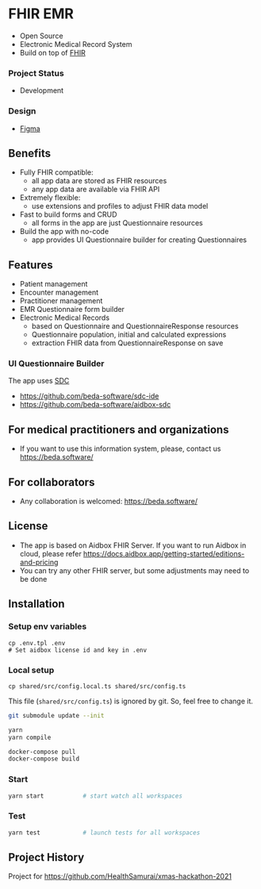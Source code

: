 # FHIR EMR

-   Open Source
-   Electronic Medical Record System
-   Build on top of [FHIR](https://hl7.org/fhir/R4/)

### Project Status

-   Development

### Design

-   [Figma](<https://www.figma.com/file/2bxMDfG3lRPEZpRwDC4gTB/SaaS-EMR-System>)

## Benefits

-   Fully FHIR compatible:
    -   all app data are stored as FHIR resources
    -   any app data are available via FHIR API
-   Extremely flexible:
    -   use extensions and profiles to adjust FHIR data model
-   Fast to build forms and CRUD
    -   all forms in the app are just Questionnaire resources
-   Build the app with no-code
    -   app provides UI Questionnaire builder for creating Questionnaires

## Features

-   Patient management
-   Encounter management
-   Practitioner management
-   EMR Questionnaire form builder
-   Electronic Medical Records
    -   based on Questionnaire and QuestionnaireResponse resources
    -   Questionnaire population, initial and calculated expressions
    -   extraction FHIR data from QuestionnaireResponse on save

### UI Questionnaire Builder

The app uses [SDC](http://hl7.org/fhir/uv/sdc/2019May/index.html)

-   https://github.com/beda-software/sdc-ide
-   https://github.com/beda-software/aidbox-sdc

## For medical practitioners and organizations

-   If you want to use this information system, please, contact us https://beda.software/

## For collaborators

-   Any collaboration is welcomed: https://beda.software/

## License

-   The app is based on Aidbox FHIR Server. If you want to run Aidbox in cloud, please refer https://docs.aidbox.app/getting-started/editions-and-pricing
-   You can try any other FHIR server, but some adjustments may need to be done

## Installation

### Setup env variables

```
cp .env.tpl .env
# Set aidbox license id and key in .env
```

### Local setup

```
cp shared/src/config.local.ts shared/src/config.ts
```

This file (`shared/src/config.ts`) is ignored by git. So, feel free to change it.

```sh
git submodule update --init
```

```sh
yarn
yarn compile
```

```sh
docker-compose pull
docker-compose build
```

### Start

```sh
yarn start           # start watch all workspaces
```

### Test

```sh
yarn test            # launch tests for all workspaces
```

## Project History

Project for https://github.com/HealthSamurai/xmas-hackathon-2021
